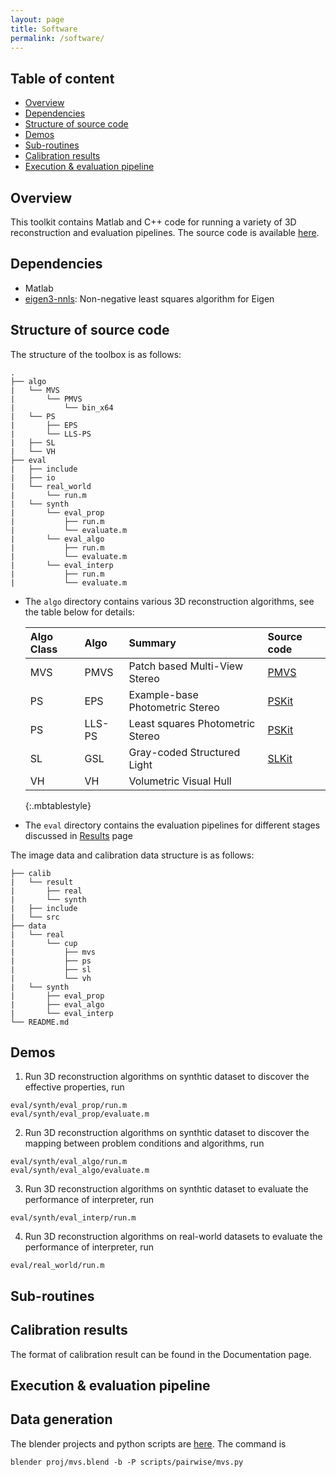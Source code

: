 ```yaml
---
layout: page
title: Software
permalink: /software/
---
```


## Table of content
* [Overview](#overview)
* [Dependencies](#dependency)
* [Structure of source code](#structure)
* [Demos](#demo)
* [Sub-routines](#subroutine)
* [Calibration results](#calibration)
* [Execution & evaluation pipeline](#run_eval)

## Overview <a name="overview"></a>
This toolkit contains Matlab and C++ code for running a variety of 3D reconstruction and evaluation pipelines. The source code is available [here](https://github.com/imkaywu/3DReconKit).

## Dependencies <a name="dependency"></a>
* Matlab
* [eigen3-nnls](https://github.com/hmatuschek/eigen3-nnls): Non-negative least squares algorithm for Eigen

## Structure of source code <a name="structure"></a>
The structure of the toolbox is as follows:

```
.
├── algo
|   └── MVS
|   	└── PMVS
|           └── bin_x64
|   └── PS
|   	├── EPS
|       └── LLS-PS
|   ├── SL
|   └── VH
├── eval
|   ├── include
|   ├── io
|   └── real_world
|       └── run.m
|   └── synth
|       └── eval_prop
|           ├── run.m
|           └── evaluate.m
|       └── eval_algo
|           ├── run.m
|           └── evaluate.m
|       └── eval_interp
|           ├── run.m
|           └── evaluate.m
```

* The `algo` directory contains various 3D reconstruction algorithms, see the table below for details:

	| Algo Class |  Algo  | Summary  | Source code |
	| :--------- | :----- | :------- | :---------- |
	| MVS        | PMVS   | Patch based Multi-View Stereo | [PMVS](https://www.di.ens.fr/pmvs/) |
	| PS         | EPS    | Example-base Photometric Stereo | [PSKit](https://github.com/imkaywu/PSKit) |
	| PS         | LLS-PS | Least squares Photometric Stereo | [PSKit](https://github.com/imkaywu/PSKit) |
	| SL         | GSL    | Gray-coded Structured Light | [SLKit](https://github.com/imkaywu/SLKit) |
	| VH         | VH     | Volumetric Visual Hull | |
	{:.mbtablestyle}

* The `eval` directory contains the evaluation pipelines for different stages discussed in [Results](/3drecon_dataset/result/) page

The image data and calibration data structure is as follows: 
```
├── calib
|   └── result
|       ├── real
|       └── synth
|   ├── include
|   └── src
├── data
|   └── real
|       └── cup
|           ├── mvs
|           ├── ps
|           ├── sl
|           └── vh
|   └── synth
|       ├── eval_prop
|       ├── eval_algo
|       └── eval_interp
└── README.md
```

## Demos <a name="demo"></a>
1. Run 3D reconstruction algorithms on synthtic dataset to discover the effective properties, run
```
eval/synth/eval_prop/run.m
eval/synth/eval_prop/evaluate.m
```
2. Run 3D reconstruction algorithms on synthtic dataset to discover the mapping between problem conditions and algorithms, run
```
eval/synth/eval_algo/run.m
eval/synth/eval_algo/evaluate.m
```
3. Run 3D reconstruction algorithms on synthtic dataset to evaluate the performance of interpreter, run
```
eval/synth/eval_interp/run.m
```
4. Run 3D reconstruction algorithms on real-world datasets to evaluate the performance of interpreter, run
```
eval/real_world/run.m
```

## Sub-routines <a name="subroutine"></a>


## Calibration results <a name="calibration"></a>

The format of calibration result can be found in the Documentation page.


## Execution & evaluation pipeline <a name="run_eval"></a>

## Data generation
The blender projects and python scripts are [here](https://github.com/imkaywu/blender_scripts). The command is
```
blender proj/mvs.blend -b -P scripts/pairwise/mvs.py
```
